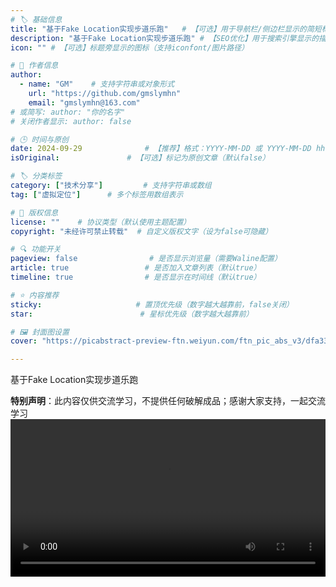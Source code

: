 ```yaml
---
# 🏷️ 基础信息
title: "基于Fake Location实现步道乐跑"   # 【可选】用于导航栏/侧边栏显示的简短标题
description: "基于Fake Location实现步道乐跑" # 【SEO优化】用于搜索引擎显示的描述
icon: "" # 【可选】标题旁显示的图标（支持iconfont/图片路径）

# 👤 作者信息
author: 
  - name: "GM"    # 支持字符串或对象形式
    url: "https://github.com/gmslymhn" 
    email: "gmslymhn@163.com"
# 或简写: author: "你的名字" 
# 关闭作者显示: author: false

# 🕒 时间与原创
date: 2024-09-29              # 【推荐】格式：YYYY-MM-DD 或 YYYY-MM-DD hh:mm:ss
isOriginal:               # 【可选】标记为原创文章（默认false）

# 🏷️ 分类标签
category: ["技术分享"]         # 支持字符串或数组
tag: ["虚拟定位"]      # 多个标签用数组表示

# 📜 版权信息
license: ""    # 协议类型（默认使用主题配置）
copyright: "未经许可禁止转载"  # 自定义版权文字（设为false可隐藏）

# 🔍 功能开关
pageview: false                # 是否显示浏览量（需要Waline配置）
article: true                 # 是否加入文章列表（默认true）
timeline: true                # 是否显示在时间线（默认true）

# ⭐ 内容推荐
sticky:                     # 置顶优先级（数字越大越靠前，false关闭）
star:                        # 星标优先级（数字越大越靠前）

# 🖼️ 封面图设置
cover: "https://picabstract-preview-ftn.weiyun.com/ftn_pic_abs_v3/dfa33d75e81c2e2f98ddfd943148a171ee9a86c5de8b9a0a093ac28b9b89422b162d04d0ab3697ced84c4754fda985ca?pictype=scale&from=30013&version=3.3.3.3&fname=2024-09-295Vw4z.png&size=1000"  # 文章卡片封面图（建议尺寸：1200×600）

---
```

基于Fake Location实现步道乐跑
<!-- more -->
**特别声明**：此内容仅供交流学习，不提供任何破解成品；感谢大家支持，一起交流学习
<video width="100%" controls> <source src="https://vercel-lz.tyut.tech/api/lz?fid=iAp9G2b5hzfg&pwd=9d7o&isNewd=https://innlab.lanzn.com" type="video/mp4"> 您的浏览器不支持MP3播放 </video>
